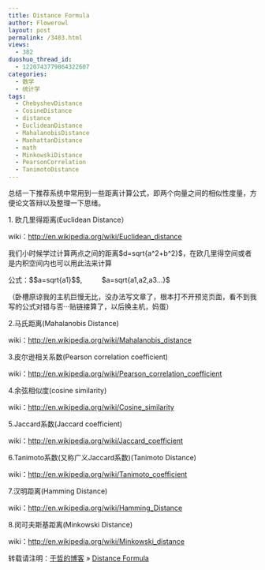 ```yaml
---
title: Distance Formula
author: Flowerowl
layout: post
permalink: /3403.html
views:
  - 382
duoshuo_thread_id:
  - 1220743779864322607
categories:
  - 数学
  - 统计学
tags:
  - ChebyshevDistance
  - CosineDistance
  - distance
  - EuclideanDistance
  - MahalanobisDistance
  - ManhattanDistance
  - math
  - MinkowskiDistance
  - PearsonCorrelation
  - TanimotoDistance
---
```

<p class="p1">
  总结一下推荐系统中常用到一些距离计算公式，即两个向量之间的相似性度量，方便论文答辩以及整理一下思绪。
</p>

<p class="p1">
  1. 欧几里得距离(Euclidean Distance）
</p>

<p class="p2">
  <span class="s1">wiki：<a href="http://en.wikipedia.org/wiki/Euclidean_distance">http://en.wikipedia.org/wiki/Euclidean_distance</a></span>
</p>

<p class="p1">
  我们小时候学过计算两点之间的距离$d=sqrt{a^2+b^2}$，在欧几里得空间或者是内积空间内也可以用此法来计算
</p>

<p class="p1">
  公式：$$a=sqrt{a1}$$,          $a=sqrt{a1,a2,a3&#8230;}$
</p>

<p class="p1">
  （卧槽原谅我的主机巨慢无比，没办法写文章了，根本打不开预览页面，看不到我写的公式对错与否···贴链接算了，以后换主机，妈蛋）
</p>

<p class="p1">
  2.马氏距离(Mahalanobis Distance)
</p>

<p class="p2">
  <span class="s1">wiki：<a href="http://en.wikipedia.org/wiki/Mahalanobis_distance">http://en.wikipedia.org/wiki/Mahalanobis_distance</a></span>
</p>

<p class="p1">
  3.皮尔逊相关系数(Pearson correlation coefficient)
</p>

<p class="p2">
  <span class="s1">wiki：<a href="http://en.wikipedia.org/wiki/Pearson_correlation_coefficient">http://en.wikipedia.org/wiki/Pearson_correlation_coefficient</a></span>
</p>

<p class="p1">
  4.余弦相似度(cosine similarity)
</p>

<p class="p2">
  <span class="s1">wiki：<a href="http://en.wikipedia.org/wiki/Cosine_similarity">http://en.wikipedia.org/wiki/Cosine_similarity</a></span>
</p>

<p class="p1">
  5.Jaccard系数(Jaccard coefficient)
</p>

<p class="p2">
  <span class="s1">wiki：<a href="http://en.wikipedia.org/wiki/Jaccard_coefficient">http://en.wikipedia.org/wiki/Jaccard_coefficient</a></span>
</p>

<p class="p1">
  6.Tanimoto系数(又称广义Jaccard系数)(Tanimoto Distance)
</p>

<p class="p2">
  <span class="s1">wiki：<a href="http://en.wikipedia.org/wiki/Tanimoto_coefficient">http://en.wikipedia.org/wiki/Tanimoto_coefficient</a></span>
</p>

<p class="p1">
  7.汉明距离(Hamming Distance)
</p>

<p class="p2">
  <span class="s1">wiki：<a href="http://en.wikipedia.org/wiki/Hamming_Distance">http://en.wikipedia.org/wiki/Hamming_Distance</a></span>
</p>

<p class="p1">
  8.闵可夫斯基距离(Minkowski Distance)
</p>

<p class="p2">
  <span class="s1">wiki：<a href="http://en.wikipedia.org/wiki/Minkowski_distance">http://en.wikipedia.org/wiki/Minkowski_distance</a></span>
</p>

转载请注明：[于哲的博客][1] &raquo; [Distance Formula][2]

 [1]: http://localhost/wordpress
 [2]: http://localhost/wordpress/3403.html